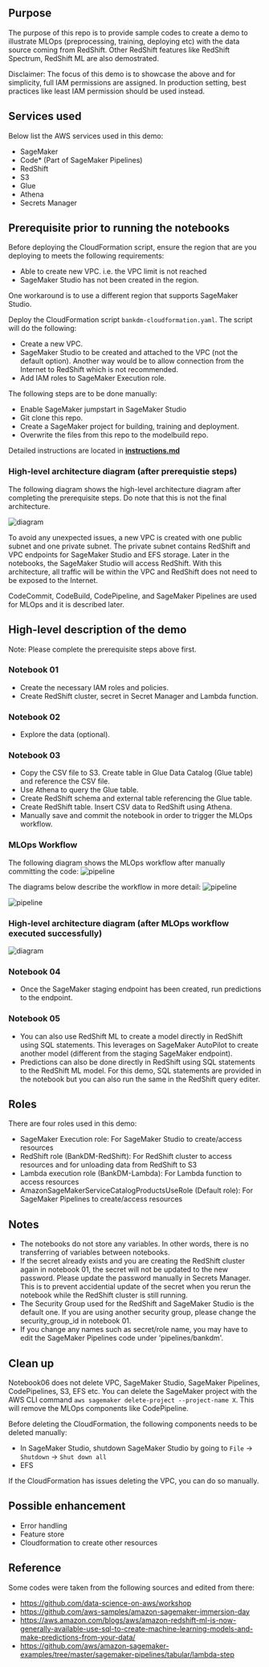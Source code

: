 ## Purpose
The purpose of this repo is to provide sample codes to create a demo to illustrate MLOps (preprocessing, training, deploying etc) with the data source coming from RedShift. Other RedShift features like RedShift Spectrum, RedShift ML are also demostrated.

Disclaimer: The focus of this demo is to showcase the above and for simplicity, full IAM permissions are assigned. In production setting, best practices like least IAM permission should be used instead.  

## Services used
Below list the AWS services used in this demo:
- SageMaker
- Code* (Part of SageMaker Pipelines)
- RedShift
- S3
- Glue
- Athena
- Secrets Manager

## Prerequisite prior to running the notebooks
Before deploying the CloudFormation script, ensure the region that are you deploying to meets the following requirements:
- Able to create new VPC. i.e. the VPC limit is not reached
- SageMaker Studio has not been created in the region.

One workaround is to use a different region that supports SageMaker Studio.

Deploy the CloudFormation script `bankdm-cloudformation.yaml`. The script will do the following:
- Create a new VPC. 
- SageMaker Studio to be created and attached to the VPC (not the default option). Another way would be to allow connection from the Internet to RedShift which is not recommended. 
- Add IAM roles to SageMaker Execution role.

The following steps are to be done manually:
- Enable SageMaker jumpstart in SageMaker Studio
- Git clone this repo.
- Create a SageMaker project for building, training and deployment. 
- Overwrite the files from this repo to the modelbuild repo.

Detailed instructions are located in [**instructions.md**](instructions.md)

### High-level architecture diagram (after prerequistie steps)

The following diagram shows the high-level architecture diagram after completing the prerequisite steps. Do note that this is not the final architecture.

![diagram](img/diagram1.png)

To avoid any unexpected issues, a new VPC is created with one public subnet and one private subnet. The private subnet contains RedShift and VPC endpoints for SageMaker Studio and EFS storage. Later in the notebooks, the SageMaker Studio will access RedShift. With this architecture, all traffic will be within the VPC and RedShift does not need to be exposed to the Internet.

CodeCommit, CodeBuild, CodePipeline, and SageMaker Pipelines are used for MLOps and it is described later.

## High-level description of the demo
Note: Please complete the prerequisite steps above first.

### Notebook 01
- Create the necessary IAM roles and policies. 
- Create RedShift cluster, secret in Secret Manager and Lambda function. 

### Notebook 02
- Explore the data (optional). 

### Notebook 03
- Copy the CSV file to S3. Create table in Glue Data Catalog (Glue table) and reference the CSV file.
- Use Athena to query the Glue table. 
- Create RedShift schema and external table referencing the Glue table.
- Create RedShift table. Insert CSV data to RedShift using Athena. 
- Manually save and commit the notebook in order to trigger the MLOps workflow.

### MLOps Workflow

The following diagram shows the MLOps workflow after manually committing the code:
![pipeline](img/pipeline1.png)

The diagrams below describe the workflow in more detail:
![pipeline](img/pipeline2.png)

![pipeline](img/pipeline3.png)

### High-level architecture diagram (after MLOps workflow executed successfully)

![diagram](img/diagram2.png)


### Notebook 04
- Once the SageMaker staging endpoint has been created, run predictions to the endpoint. 

### Notebook 05
- You can also use RedShift ML to create a model directly in RedShift using SQL statements. This leverages on SageMaker AutoPilot to create another model (different from the staging SageMaker endpoint). 
- Predictions can also be done directly in RedShift using SQL statements to the RedShift ML model. For this demo, SQL statements are provided in the notebook but you can also run the same in the RedShift query editer. 



## Roles
There are four roles used in this demo:
- SageMaker Execution role: For SageMaker Studio to create/access resources
- RedShift role (BankDM-RedShift): For RedShift cluster to access resources and for unloading data from RedShift to S3
- Lambda execution role (BankDM-Lambda): For Lambda function to access resources
- AmazonSageMakerServiceCatalogProductsUseRole (Default role): For SageMaker Pipelines to create/access resources


## Notes
- The notebooks do not store any variables. In other words, there is no transferring of variables between notebooks. 
- If the secret already exists and you are creating the RedShift cluster again in notebook 01, the secret will not be updated to the new password. Please update the password manually in Secrets Manager. This is to prevent accidential update of the secret when you rerun the notebook while the RedShift cluster is still running. 
- The Security Group used for the RedShift and SageMaker Studio is the default one. If you are using another security group, please change the security_group_id in notebook 01.
- If you change any names such as secret/role name, you may have to edit the SageMaker Pipelines code under 'pipelines/bankdm'.

## Clean up
Notebook06 does not delete VPC, SageMaker Studio, SageMaker Pipelines, CodePipelines, S3, EFS etc. You can delete the SageMaker project with the AWS CLI command `aws sagemaker delete-project --project-name X`. This will remove the MLOps components like CodePipeline. 

Before deleting the CloudFormation, the following components needs to be deleted manually:
- In SageMaker Studio, shutdown SageMaker Studio by going to `File` -> `Shutdown` -> `Shut down all`
- EFS

If the CloudFormation has issues deleting the VPC, you can do so manually. 


## Possible enhancement
- Error handling
- Feature store
- Cloudformation to create other resources


## Reference
Some codes were taken from the following sources and edited from there:
- https://github.com/data-science-on-aws/workshop
- https://github.com/aws-samples/amazon-sagemaker-immersion-day
- https://aws.amazon.com/blogs/aws/amazon-redshift-ml-is-now-generally-available-use-sql-to-create-machine-learning-models-and-make-predictions-from-your-data/
- https://github.com/aws/amazon-sagemaker-examples/tree/master/sagemaker-pipelines/tabular/lambda-step